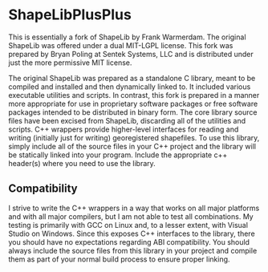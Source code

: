 # ShapeLibPlusPlus

This is essentially a fork of ShapeLib by Frank Warmerdam. The original ShapeLib was offered under a dual MIT-LGPL license.
This fork was prepared by Bryan Poling at Sentek Systems, LLC and is distributed under just the more permissive MIT license.

The original ShapeLib was prepared as a standalone C library, meant to be compiled and installed and then dynamically linked to.
It included various executable utilities and scripts. In contrast, this fork is prepared in a manner more appropriate for use in
proprietary software packages or free software packages intended to be distributed in binary form. The core library source files
have been excised from ShapeLib, discarding all of the utilities and scripts. C++ wrappers provide higher-level interfaces for
reading and writing (initially just for writing) georegistered shapefiles. To use this library, simply include all of the source
files in your C++ project and the library will be statically linked into your program. Include the appropriate c++ header(s)
where you need to use the library.

Compatibility
-------------

I strive to write the C++ wrappers in a way that works on all major platforms and with all major compilers, but I am not able to
test all combinations. My testing is primarily with GCC on Linux and, to a lesser extent, with Visual Studio on Windows. Since
this exposes C++ interfaces to the library, there you should have no expectations regarding ABI compatibility. You should always
include the source files from this library in your project and compile them as part of your normal build process to ensure
proper linking.
